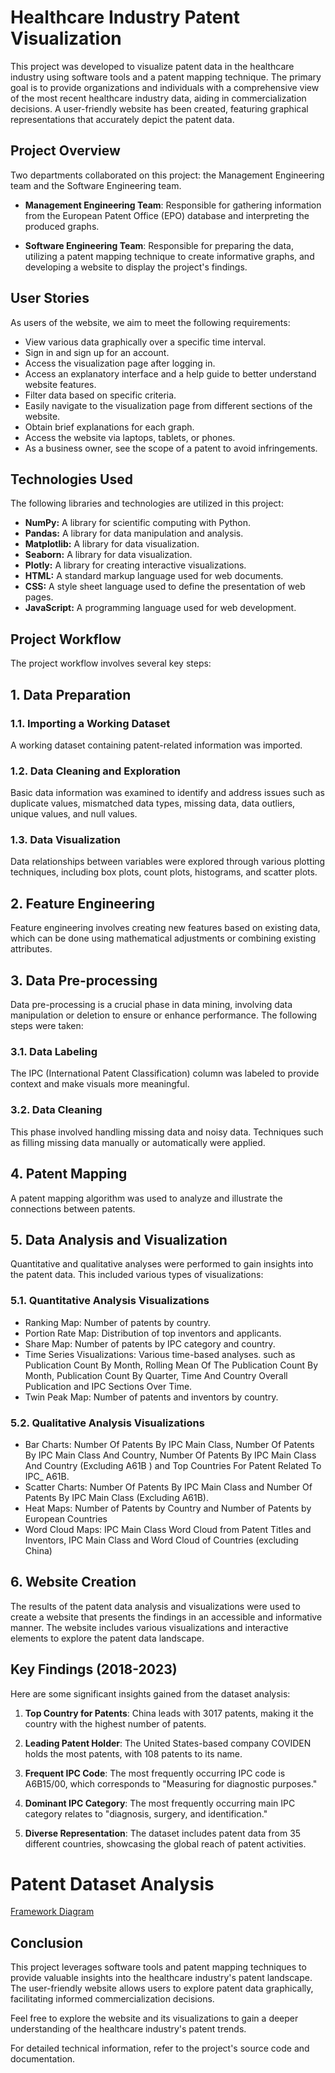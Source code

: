 # Healthcare Industry Patent Visualization

This project was developed to visualize patent data in the healthcare industry using software tools and a patent mapping technique. The primary goal is to provide organizations and individuals with a comprehensive view of the most recent healthcare industry data, aiding in commercialization decisions. A user-friendly website has been created, featuring graphical representations that accurately depict the patent data.

## Project Overview

Two departments collaborated on this project: the Management Engineering team and the Software Engineering team.

- **Management Engineering Team**: Responsible for gathering information from the European Patent Office (EPO) database and interpreting the produced graphs.

- **Software Engineering Team**: Responsible for preparing the data, utilizing a patent mapping technique to create informative graphs, and developing a website to display the project's findings.

## User Stories

As users of the website, we aim to meet the following requirements:

- View various data graphically over a specific time interval.
- Sign in and sign up for an account.
- Access the visualization page after logging in.
- Access an explanatory interface and a help guide to better understand website features.
- Filter data based on specific criteria.
- Easily navigate to the visualization page from different sections of the website.
- Obtain brief explanations for each graph.
- Access the website via laptops, tablets, or phones.
- As a business owner, see the scope of a patent to avoid infringements.

## Technologies Used

The following libraries and technologies are utilized in this project:

- **NumPy:** A library for scientific computing with Python.
- **Pandas:** A library for data manipulation and analysis.
- **Matplotlib:** A library for data visualization.
- **Seaborn:** A library for data visualization.
- **Plotly:** A library for creating interactive visualizations.
- **HTML:** A standard markup language used for web documents.
- **CSS:** A style sheet language used to define the presentation of web pages.
- **JavaScript:** A programming language used for web development.

## Project Workflow

The project workflow involves several key steps:
## 1. Data Preparation
### 1.1. Importing a Working Dataset
A working dataset containing patent-related information was imported. 

### 1.2. Data Cleaning and Exploration
Basic data information was examined to identify and address issues such as duplicate values, mismatched data types, missing data, data outliers, unique values, and null values. 

### 1.3. Data Visualization
Data relationships between variables were explored through various plotting techniques, including box plots, count plots, histograms, and scatter plots.

## 2. Feature Engineering
Feature engineering involves creating new features based on existing data, which can be done using mathematical adjustments or combining existing attributes.

## 3. Data Pre-processing
Data pre-processing is a crucial phase in data mining, involving data manipulation or deletion to ensure or enhance performance. The following steps were taken:

### 3.1. Data Labeling
The IPC (International Patent Classification) column was labeled to provide context and make visuals more meaningful.
### 3.2. Data Cleaning
This phase involved handling missing data and noisy data. Techniques such as filling missing data manually or automatically were applied.

## 4. Patent Mapping
A patent mapping algorithm was used to analyze and illustrate the connections between patents. 

## 5. Data Analysis and Visualization
Quantitative and qualitative analyses were performed to gain insights into the patent data. This included various types of visualizations:

### 5.1. Quantitative Analysis Visualizations
- Ranking Map: Number of patents by country.
- Portion Rate Map: Distribution of top inventors and applicants.
- Share Map: Number of patents by IPC category and country.
- Time Series Visualizations: Various time-based analyses. such as Publication Count By Month, Rolling Mean Of The Publication Count By Month,
   Publication Count By Quarter, Time And Country Overall Publication and IPC Sections Over Time.
- Twin Peak Map: Number of patents and inventors by country.

### 5.2. Qualitative Analysis Visualizations
- Bar Charts:  Number Of Patents By IPC Main Class,  Number Of Patents By IPC Main Class And Country, Number Of Patents By IPC Main Class And Country (Excluding 
              A61B ) and  Top Countries For Patent Related To IPC_ A61B.
- Scatter Charts:  Number Of Patents By IPC Main Class and Number Of Patents By IPC Main Class (Excluding A61B).
- Heat Maps: Number of Patents by Country and Number of Patents by European Countries
- Word Cloud Maps: IPC Main Class Word Cloud from Patent Titles and Inventors, IPC Main Class and Word Cloud of Countries (excluding China)

## 6. Website Creation
The results of the patent data analysis and visualizations were used to create a website that presents the findings in an accessible and informative manner. The website includes various visualizations and interactive elements to explore the patent data landscape.


## Key Findings (2018-2023)
Here are some significant insights gained from the dataset analysis:

1. **Top Country for Patents**: China leads with 3017 patents, making it the country with the highest number of patents.

2. **Leading Patent Holder**: The United States-based company COVIDEN holds the most patents, with 108 patents to its name.

3. **Frequent IPC Code**: The most frequently occurring IPC code is A6B15/00, which corresponds to "Measuring for diagnostic purposes."

4. **Dominant IPC Category**: The most frequently occurring main IPC category relates to "diagnosis, surgery, and identification."

5. **Diverse Representation**: The dataset includes patent data from 35 different countries, showcasing the global reach of patent activities.

# Patent Dataset Analysis

[Framework Diagram](https://github.com/umnaih/CapstoneProject_PatnetMapping/blob/main/Picture1-Framework%20diagram.png)




## Conclusion

This project leverages software tools and patent mapping techniques to provide valuable insights into the healthcare industry's patent landscape. The user-friendly website allows users to explore patent data graphically, facilitating informed commercialization decisions.

Feel free to explore the website and its visualizations to gain a deeper understanding of the healthcare industry's patent trends.

For detailed technical information, refer to the project's source code and documentation.

